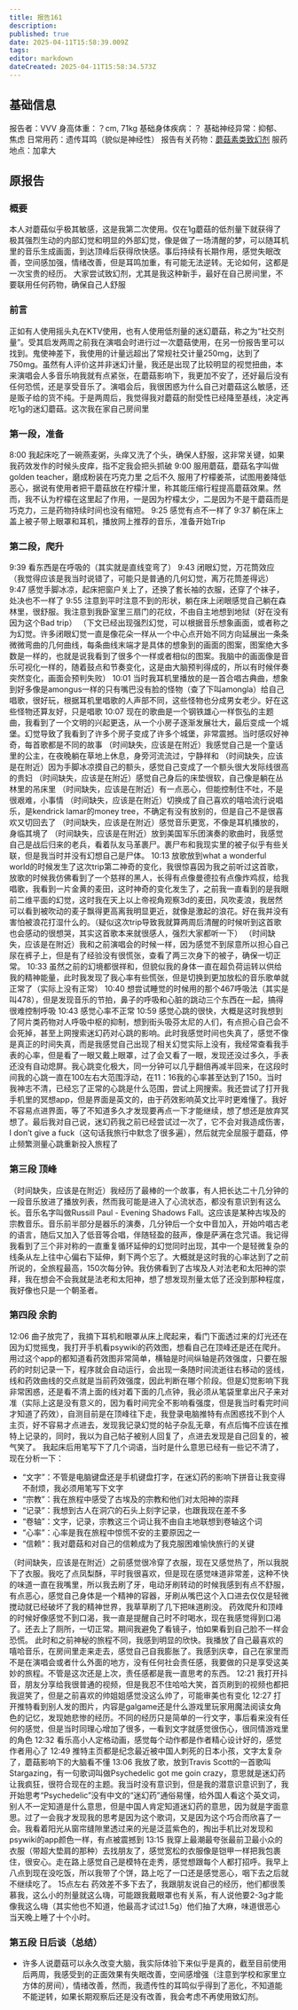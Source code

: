 ```yaml
---
title: 报告161
description: 
published: true
date: 2025-04-11T15:58:39.009Z
tags: 
editor: markdown
dateCreated: 2025-04-11T15:58:34.573Z
---
```


## 基础信息
报告者：VVV
身高体重：？cm, 71kg
基础身体疾病：？
基础神经异常：抑郁、焦虑
日常用药：遗传耳鸣（貌似是神经性）
报告有关药物：[蘑菇素类致幻剂](/drug/赛洛西宾)
服药地点：加拿大

## 原报告
### 概要
本人对蘑菇似乎极其敏感，这是我第二次使用。仅在1g蘑菇的低剂量下就获得了极其强烈生动的内部幻觉和明显的外部幻觉，像是做了一场清醒的梦，可以随耳机里的音乐生成画面，到达顶峰后获得欣快感。事后持续有长期作用，感觉失眠改善，空间感加强，情绪改善，但是耳鸣加重，有可能无法逆转。无论如何，这都是一次宝贵的经历。
大家尝试致幻剂，尤其是我这种新手，最好在自己房间里，不要联用任何药物，确保自己人舒服
### 前言
正如有人使用摇头丸在KTV使用，也有人使用低剂量的迷幻蘑菇，称之为“社交剂量”。受其启发两周之前我在演唱会时进行过一次蘑菇使用，在另一份报告里可以找到。鬼使神差下，我使用的计量远超出了常规社交计量250mg，达到了750mg。虽然有人评价这并非迷幻计量，我还是出现了比较明显的视觉扭曲，本来演唱会人多音乐响我就有点紧张，在蘑菇影响下，我更加不安了，还好最后没有任何恐慌，还是享受音乐了。演唱会后，我很困惑为什么自己对蘑菇这么敏感，还是贩子给的货不纯。于是两周后，我觉得我对蘑菇的耐受性已经降至基线，决定再吃1g的迷幻蘑菇。这次我在家自己房间里
### 第一段，准备
8:00 我起床吃了一碗燕麦粥，头痒又洗了个头，确保人舒服，这非常关键，如果我药效发作的时候头皮痒，指不定我会把头抓破
9:00 服用蘑菇，蘑菇名字叫做golden teacher，磨成粉装在巧克力里
之后不久 服用了柠檬姜茶，试图用姜降低恶心，据说有使用者把干蘑菇放在柠檬汁里，称其能压缩行程提高蘑菇效果。然而，我不认为柠檬在这里起了作用，一是因为柠檬太少，二是因为不是干蘑菇而是巧克力，三是药物持续时间也没有缩短。
9:25 感觉有点不一样了
9:37 躺在床上盖上被子带上眼罩和耳机，播放网上推荐的音乐，准备开始Trip
### 第二段，爬升
9:39 看东西是在呼吸的（其实就是直线变弯了）
9:43 闭眼幻觉，万花筒效应（我觉得应该是我当时说错了，可能只是普通的几何幻觉，离万花筒差得远）
9:47 感觉手脚冰凉，起床把窗户关上了，还换了套长袖的衣服，还穿了个袜子，处决也不一样了
9:55 注意到平时注意不到的形状，躺在床上闭眼感觉自己躺在森林里，很舒服。我注意到我卧室里三扇门的花纹，不由自主地想到地狱（好在没有因为这个Bad trip）
（下文已经出现强烈幻觉，可以根据音乐想象画面，或者称之为幻觉。许多闭眼幻觉一直是像花朵一样从一个中心点开始不同方向延展出一条条微微弯曲的几何曲线，每条曲线末端才是具体的想象到的画面的图案，图案绝大多数是一样的，也就是说我看到了很多个一样或者相似的图案。我脑中的画面像是音乐可视化一样的，随着鼓点和节奏变化，这是由大脑预判得成的，所以有时候伴奏突然变化，画面会预判失败）
10:01 当时我耳机里播放的是一首合唱古典曲，想象到好多像是amongus一样的只有嘴巴没有脸的怪物（查了下叫amongla）给自己唱歌，很好玩，根据耳机里唱歌的人声部不同，这些怪物也分成男女老少。好在这些怪物还算友好，只是唱歌
10:07 现在的歌曲是一个钢铁雄心一样恢弘的主题曲，我看到了一个文明的兴起更迭，从一个小房子逐渐发展壮大，最后变成一个城堡。幻觉导致了我看到了许多个房子变成了许多个城堡，非常震撼。当时感叹好神奇，每首歌都是不同的故事
（时间缺失，应该是在附近）我感觉自己是一个童话里的公主，在夜晚躺在草地上休息，身旁河流流过，宁静祥和
（时间缺失，应该是在附近）因为手脚冰凉摸自己的额头，感觉自己变成了一个额头很大发际线很高的贵妇
（时间缺失，应该是在附近）感觉自己身后的床垫很软，自己像是躺在丛林里的吊床里
（时间缺失，应该是在附近）有一点恶心，但能控制住不吐，不是很艰难，小事情
（时间缺失，应该是在附近）切换成了自己喜欢的嘻哈流行说唱乐，是kendrick lamar的money tree，不确定有没有放别的，但是自己不是很喜欢又切回去了
（时间缺失，应该是在附近）感觉音乐更宽，不像是耳机播放的，身临其境了
（时间缺失，应该是在附近）放到美国军乐团演奏的歌曲时，我感觉自己是战后归来的老兵，看着队友马革裹尸。裹尸布和我现实里的被子似乎有些关联，但是我当时并没有幻想自己是尸体。
10:13 放歌放到what a wonderful world的时候发生了这次trip第二神奇的变化，我很惊喜因为我之前听过这首歌，放歌的时候我仿佛看到了一个慈祥的黑人，长得有点像曼德拉有点像炸鸡叔，给我唱歌，我看到一片金黄的麦田，这时神奇的变化发生了，之前我一直看到的是我眼前二维平面的幻觉，这时我在天上以上帝视角观察3d的麦田，风吹麦浪，我居然可以看到被吹动的麦子飘得更高离我明显更近，就像是激起的浪花。好在我并没有害怕被浪花打湿什么的。（疑似这次trip导致我就算两周后清醒的时候听到这首歌也会感动的很想哭，其实这首歌本来就很感人，强烈大家都听一下）
（时间缺失，应该是在附近）我和之前演唱会的时候一样，因为感觉不到尿意所以担心自己尿在裤子上，但是有了经验没有很慌张，查看了两三次身下的被子，确保一切正常。
10:33 虽然之前的幻境都很祥和，但貌似我的身体一直在超负荷运转以供给我的精神能量，此时我发现了我心率有些慌张，但是切换到更加放松的音乐歌单就正常了（实际上没有正常）
10:40 想尝试睡觉的时候用的那个467呼吸法（其实是叫478），但是发现音乐的节拍，鼻子的呼吸和心脏的跳动三个东西在一起，搞得很难控制呼吸
10:43 感觉心率不正常
10:59 感觉心跳的很快，大概是这时我想到了阿片类药物对人呼吸中枢的抑制，想到街头吸芬太尼的人们，有点担心自己会不会死掉，甚至上网搜索迷幻药对心跳的影响。此时我感觉时间也失真了，感觉不像是真正的时间失真，而是我感觉自己出现了相关幻觉实际上没有，我经常查看我手表的心率，但是看了一眼又戴上眼罩，过了会又看了一眼，发现还没过多久，手表还没有自动熄屏。我心跳变化极大，同一分钟可以几乎翻倍再减半回来，在这段时间我的心跳一直在100左右大范围浮动，在11：16我的心率甚至达到了150。当时我神志不清，已经忘了正常的心跳是什么范围，尝试上网搜索。我还尝试了打开我手机里的冥想app，但是界面是英文的，由于药效影响英文比平时更难懂了。我好不容易点进界面，等了不知道多久才发现要再点一下才能继续，想了想还是放弃冥想了。最后我对自己说，迷幻药我之前已经尝试过一次了，它不会对我造成伤害，I don’t give a fuck（这句话我旅行中默念了很多遍），然后就完全屈服于蘑菇，停止频繁测量心跳重新投入旅程了
### 第三段 顶峰
（时间缺失，应该是在附近）我经历了最棒的一个故事，有人把长达二十几分钟的一段音乐放进了播放列表，然而我可能是进入了心流状态，都没有意识到有这么长。音乐名字叫做Russill Paul - Evening Shadows Fall。这应该是某种古埃及的宗教音乐。音乐前半部分是器乐的演奏，几分钟后一个女中音加入，开始吟唱古老的语言，随后又加入了低音等合唱，伴随轻盈的鼓声，像是萨满在念咒语。我记得我看到了三个非对称的一直重复循环延伸的幻觉同时出现，其中一个是轻微复杂的线条从左上往中心偏右下延伸，剩下两个忘了。大概就是这时我的心率达到了之前所说的，全旅程最高，150次每分钟。我仿佛看到了古埃及人对法老和太阳神的崇拜，我在想会不会我就是法老和太阳神，想了想发现剂量太低了还没到那种程度，我好像也只是一个朝圣者。
### 第四段 余韵
12:06 曲子放完了，我摘下耳机和眼罩从床上爬起来，看门下面透过来的灯光还在因为幻觉摇曳，我打开手机看psywiki的药效图，想看自己在顶峰还是还在爬升。用过这个app的都知道看药效图非常简单，横轴是时间纵轴是药效强度，只要在服药的时刻记录一下，程序就会自动运行，会出现一条随时间流逝往右移动的竖线，线和药效曲线的交点就是当前药效强度，因此判断在哪个阶段。但是幻觉影响下我非常困惑，还是看不清上面的线对着下面的几点钟，我必须从笔袋里拿出尺子来对准（实际上这是没有意义的，因为看时间完全不影响看强度，但是我当时看完时间才知道了药效），自测目前是在顶峰往下走，我登录电脑推特有点困惑找不到个人主页，好不容易才点进去，发现我记录幻觉的帖子杂乱无章，有点后悔不应该在推特上记录的，同时，我以为自己帖子被别人回复了，点进去发现是自己回复的，被气笑了。
我起床后用笔写下了几个词语，当时是什么意思已经有一些记不清了，现在分析一下：
  - “文字”：不管是电脑键盘还是手机键盘打字，在迷幻药的影响下拼音让我变得不耐烦，我必须用笔写下文字
  - “宗教”：我在旅程中感受了古埃及的宗教和他们对太阳神的崇拜
  - “记录”：我想到古人在洞穴的石头上刻字记录，也跟我现在差不多
  - “卷轴”：文字，记录，宗教这三个词让我不由自主地联想到卷轴这个词
  - “心率”：心率是我在旅程中惊慌不安的主要原因之一
  - “信赖”：我对蘑菇和对自己的信赖成为了我克服困难愉快旅行的关键

（时间缺失，应该是在附近）之前感觉很冷穿了衣服，现在又感觉热了，所以我脱下了衣服。我吃了点凤梨酥，平时我很喜欢，但是现在感觉味道非常差，这种不快的味道一直在我嘴里，所以我去刷了牙，电动牙刷转动的时候我感到有点不舒服，有点恶心，感觉自己身体是一个精神的容器，牙刷从嘴巴这个入口进去仅仅是轻微搅动就已经破坏了我的精神世界，我草草刷了几下把味道刷没。
药效爬升和顶峰的时候好像感觉不到口渴，我一直是提醒自己时不时喝水，现在我感觉得到口渴了。还去上了厕所，一切正常。期间我避免了看镜子，怕如果看到自己脸不一样会恐慌。
此时和之前神秘的旅程不同，我感到明显的欣快。我播放了自己最喜欢的嘻哈音乐，在房间里走来走去，感觉自己自我膨胀了。我感到庆幸，自己在家里而不是在演唱会或者什么外面的地方，没有任何社会责任感，我要做的只是享受这美妙的旅程。不管是这次还是上次，责任感都是我一直思考的东西。
12:21 我打开抖音，朋友分享给我很普通的视频，但是我忍不住哈哈大笑，首页刷到的视频也都把我逗笑了，但是之前喜欢的帅姐姐感觉没这么帅了，可能审美也有变化
12:27 打开推特看到别人发的图片，内容是galgame还是什么游戏里玩家用魔法阅读女角色的记忆，发现她悲惨的经历。不同的经历只是简单的一行文字，事后看来没有任何的感觉，但是当时同理心增加了很多，一看到文字就感觉很伤心，很同情游戏里的角色
12:32 看乐高小人定格动画，感觉每个动作都是作者精心设计好的，感觉作者用心了
12:49 推特主页都是纪念最近被中国人刺死的日本小孩，文字太复杂了，蘑菇影响下的大脑看不懂
13:06 我放了歌，放到Travis Scott的一首歌叫Stargazing，有一句歌词叫做Psychedelic got me goin crazy，意思就是迷幻药让我疯狂，很符合现在的主题。我当时没有意识到，但是我的潜意识意识到了，我开始思考“Psychedelic”没有中文的“迷幻药”通俗易懂，给外国人看这个英文词，别人不一定知道是什么意思，但是中国人肯定知道迷幻药的意思，因为就是字面意思。过了一会我才发现我的思考是因为这个歌词，又是因为这个巧合而欣喜了一会。我看着阳光从窗帘缝隙里透过来的光是泛蓝紫色的，掏出手机比对发现和psywiki的app颜色一样，有点被震撼到
13:15 我穿上最潮最夸张最前卫最小众的衣服（带超大垫肩的那种）去找朋友了，感觉宽松的衣服像是铠甲一样把我包裹住，很安心。走在路上感觉自己是模特在走秀，感觉想跟每个人都打招呼。我早上八点到现在没吃饭，所以我带了个饼，路上吃了一口还是感觉恶心，咽下去之后就不继续吃了。
15点左右 药效差不多下去了，我跟朋友说自己的经历，他们都很羡慕我，这么小的剂量就这么嗨，可能跟我戴眼罩也有关系，有人说他要2-3g才能像我这么嗨（其实他也不知道，他最高才试过1.5g）他们抽了大麻，味道很恶心
当天晚上睡了十个小时。
### 第五段 日后谈（总结）
- 许多人说蘑菇可以永久改变大脑，我实际体验下来似乎是真的，截至目前使用后两周，我感受到的正面效果有失眠改善，空间感增强（注意到学校和家里立方体的房间），情绪改善，然而，我遗传性的耳鸣似乎得到了恶化，不知道能不能逆转，如果长期观察后还是没有改善，我会考虑不再使用致幻剂。